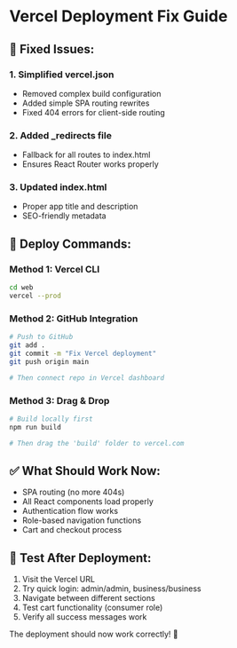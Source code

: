 # Vercel Deployment Fix Guide

## 🔧 **Fixed Issues:**

### **1. Simplified vercel.json**
- Removed complex build configuration
- Added simple SPA routing rewrites
- Fixed 404 errors for client-side routing

### **2. Added _redirects file**
- Fallback for all routes to index.html
- Ensures React Router works properly

### **3. Updated index.html**
- Proper app title and description
- SEO-friendly metadata

## 🚀 **Deploy Commands:**

### **Method 1: Vercel CLI**
```bash
cd web
vercel --prod
```

### **Method 2: GitHub Integration**
```bash
# Push to GitHub
git add .
git commit -m "Fix Vercel deployment"
git push origin main

# Then connect repo in Vercel dashboard
```

### **Method 3: Drag & Drop**
```bash
# Build locally first
npm run build

# Then drag the 'build' folder to vercel.com
```

## ✅ **What Should Work Now:**
- SPA routing (no more 404s)
- All React components load properly
- Authentication flow works
- Role-based navigation functions
- Cart and checkout process

## 🎯 **Test After Deployment:**
1. Visit the Vercel URL
2. Try quick login: admin/admin, business/business
3. Navigate between different sections
4. Test cart functionality (consumer role)
5. Verify all success messages work

The deployment should now work correctly! 🌱